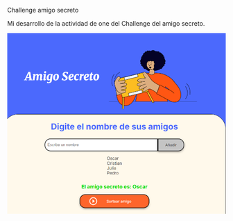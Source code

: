 Challenge amigo secreto

Mi desarrollo de la actividad de one del Challenge del amigo secreto.

![alt text](./assets/image.png)